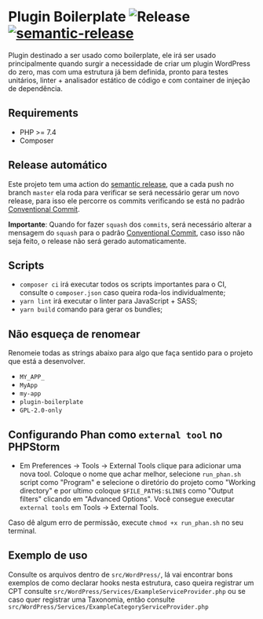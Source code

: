 # Plugin Boilerplate ![Release](https://github.com/Personare/plugin-boilerplate/workflows/Release/badge.svg) [![semantic-release](https://img.shields.io/badge/%20%20%F0%9F%93%A6%F0%9F%9A%80-semantic--release-e10079.svg)](https://github.com/semantic-release/semantic-release)
Plugin destinado a ser usado como boilerplate, ele irá ser usado principalmente quando surgir a necessidade de criar um plugin WordPress do zero, 
mas com uma estrutura já bem definida, pronto para testes unitários, linter + analisador estático de código e com container de injeção de dependência.
## Requirements
* PHP >= 7.4
* Composer
## Release automático
Este projeto tem uma action do [semantic release](https://github.com/semantic-release/semantic-release), que a cada push no branch `master` ela roda para verificar se será necessário gerar um novo release, para isso ele percorre os commits verificando se está no padrão [Conventional Commit](https://www.conventionalcommits.org/en/v1.0.0/).

**Importante**: Quando for fazer `squash` dos `commits`, será necessário alterar a mensagem do `squash` para o padrão [Conventional Commit](https://www.conventionalcommits.org/en/v1.0.0/), caso isso não seja feito, o release não será gerado automaticamente.
## Scripts
* `composer ci` irá executar todos os scripts importantes para o CI, consulte o `composer.json` caso queira roda-los individualmente;
* `yarn lint` irá executar o linter para JavaScript + SASS;
* `yarn build` comando para gerar os bundles;
## Não esqueça de renomear
Renomeie todas as strings abaixo para algo que faça sentido para o projeto que está a desenvolver.
* `MY_APP_`
* `MyApp`
* `my-app`
* `plugin-boilerplate`
* `GPL-2.0-only`
## Configurando Phan como `external tool` no PHPStorm
* Em Preferences -> Tools -> External Tools clique para adicionar uma nova tool. Coloque o nome que achar melhor, selecione
`run_phan.sh` script como "Program" e selecione o diretório do projeto como "Working directory" e por ultimo coloque `$FILE_PATH$:$LINE$`
como "Output filters" clicando em "Advanced Options". Você consegue executar `external tools` em Tools -> External Tools.

Caso dê algum erro de permissão, execute `chmod +x run_phan.sh` no seu terminal.
## Exemplo de uso
Consulte os arquivos dentro de `src/WordPress/`, lá vai encontrar bons exemplos de como declarar hooks nesta estrutura,
caso queira registrar um CPT consulte `src/WordPress/Services/ExampleServiceProvider.php` ou se caso quer registrar uma
Taxonomia, então consulte `src/WordPress/Services/ExampleCategoryServiceProvider.php`

